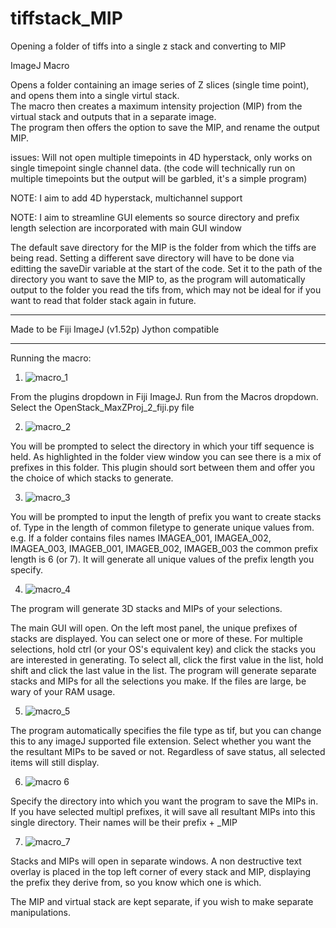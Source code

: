 # tiffstack_MIP
Opening a folder of tiffs into a single z stack and converting to MIP

ImageJ Macro

Opens a folder containing an image series of Z slices (single time point), and opens them into a single virtul stack.  
The macro then creates a maximum intensity projection (MIP) from the virtual stack and outputs that in a separate image.  
The program then offers the option to save the MIP, and rename the output MIP.

issues: Will not open multiple timepoints in 4D hyperstack, only works on single timepoint single channel data. (the code will technically run on multiple timepoints but the output will be garbled, it's a simple program)  

NOTE: I aim to add 4D hyperstack, multichannel support

NOTE: I aim to streamline GUI elements so source directory and prefix length selection are incorporated with main GUI window


The default save directory for the MIP is the folder from which the tiffs are being read. Setting a different save directory will have to be done via editting the saveDir variable at the start of the code. Set it to the path of the directory you want to save the MIP to, as the program will automatically output to the folder you read the tifs from, which may not be ideal for if you want to read that folder stack again in future.

----------


Made to be Fiji ImageJ (v1.52p) Jython compatible


----------


Running the macro:

1. ![macro_1](https://i.imgur.com/BmIBzWD.png)

From the plugins dropdown in Fiji ImageJ. Run from the Macros dropdown. Select the OpenStack_MaxZProj_2_fiji.py file

2. ![macro_2](https://i.imgur.com/aVlxxj9.png)

You will be prompted to select the directory in which your tiff sequence is held. As highlighted in the folder view window you can see there is a mix of prefixes in this folder. This plugin should sort between them and offer you the choice of which stacks to generate.

3. ![macro_3](https://i.imgur.com/XM8PgL5.png)

You will be prompted to input the length of prefix you want to create stacks of. Type in the length of common filetype to generate unique values from. e.g. If a folder contains files names IMAGEA_001, IMAGEA_002, IMAGEA_003, IMAGEB_001, IMAGEB_002, IMAGEB_003 the common prefix length is 6 (or 7). It will generate all unique values of the prefix length you specify.

4. ![macro_4](https://i.imgur.com/EjECC3q.png)

The program will generate 3D stacks and MIPs of your selections. 

The main GUI will open. On the left most panel, the unique prefixes of stacks are displayed. You can select one or more of these. For multiple selections, hold ctrl (or your OS's equivalent key) and click the stacks you are interested in generating. To select all, click the first value in the list, hold shift and click the last value in the list. The program will generate separate stacks and MIPs for all the selections you make. If the files are large, be wary of your RAM usage.

5. ![macro_5](https://i.imgur.com/cC3oDDk.png)

The program automatically specifies the file type as tif, but you can change this to any imageJ supported file extension. Select whether you want the the resultant MIPs to be saved or not. Regardless of save status, all selected items will still display.

6. ![macro 6](https://i.imgur.com/95ww8Sz.png)

Specify the directory into which you want the program to save the MIPs in. If you have selected multipl prefixes, it will save all resultant MIPs into this single directory. Their names will be their prefix + _MIP

7. ![macro_7](https://i.imgur.com/jh9VbMH.png)

Stacks and MIPs will open in separate windows. A non destructive text overlay is placed in the top left corner of every stack and MIP, displaying the prefix they derive from, so you know which one is which. 

The MIP and virtual stack are kept separate, if you wish to make separate manipulations.

